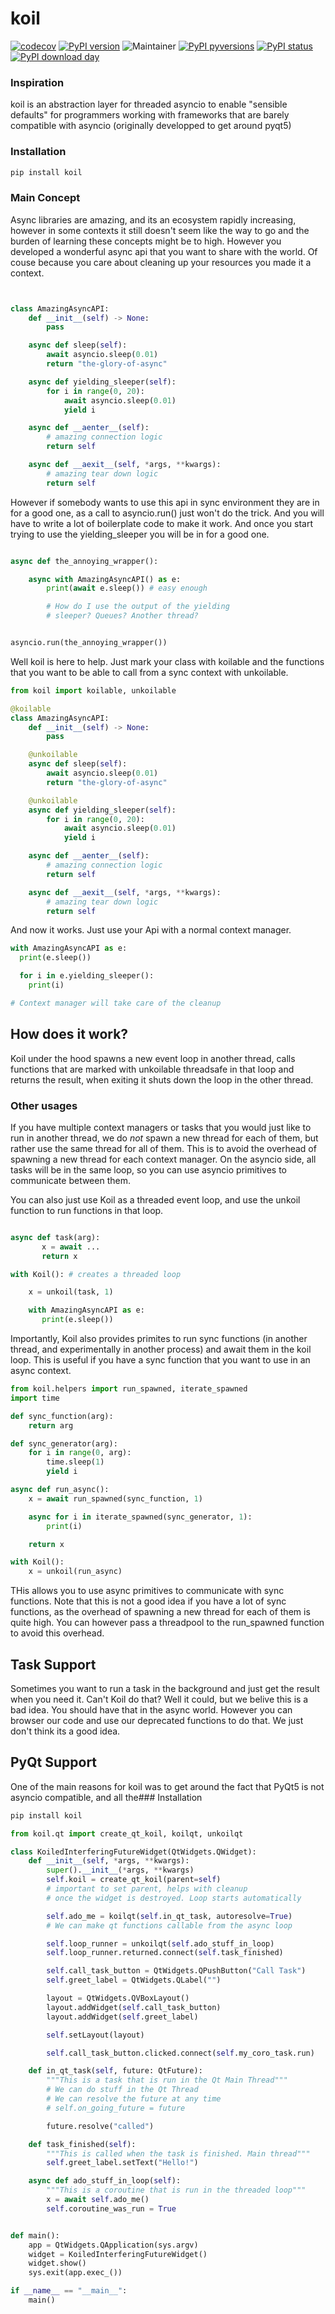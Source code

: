 # koil

[![codecov](https://codecov.io/gh/jhnnsrs/koil/branch/master/graph/badge.svg?token=UGXEA2THBV)](https://codecov.io/gh/jhnnsrs/koil)
[![PyPI version](https://badge.fury.io/py/koil.svg)](https://pypi.org/project/koil/)
![Maintainer](https://img.shields.io/badge/maintainer-jhnnsrs-blue)
[![PyPI pyversions](https://img.shields.io/pypi/pyversions/koil.svg)](https://pypi.python.org/pypi/koil/)
[![PyPI status](https://img.shields.io/pypi/status/koil.svg)](https://pypi.python.org/pypi/koil/)
[![PyPI download day](https://img.shields.io/pypi/dm/koil.svg)](https://pypi.python.org/pypi/koil/)


### Inspiration

koil is an abstraction layer for threaded asyncio to enable "sensible defaults" for
programmers working with frameworks that are barely compatible with asyncio (originally developped to get around pyqt5)

### Installation

```bash
pip install koil
```


### Main Concept

Async libraries are amazing, and its an ecosystem rapidly increasing, however in some contexts it still doesn't seem like
the way to go and the burden of learning these concepts might be to high. However you developed a wonderful async api
that you want to share with the world. Of couse because you care about cleaning up your resources you made it a context.

```python


class AmazingAsyncAPI:
    def __init__(self) -> None:
        pass

    async def sleep(self):
        await asyncio.sleep(0.01)
        return "the-glory-of-async"

    async def yielding_sleeper(self):
        for i in range(0, 20):
            await asyncio.sleep(0.01)
            yield i

    async def __aenter__(self):
        # amazing connection logic
        return self

    async def __aexit__(self, *args, **kwargs):
        # amazing tear down logic
        return self

```

However if somebody wants to use this api in sync environment they are in for a good one, as a call to asyncio.run() just won't do the trick.
And you will have to write a lot of boilerplate code to make it work. And once you start trying to use the yielding_sleeper
you will be in for a good one.

```python

async def the_annoying_wrapper():

    async with AmazingAsyncAPI() as e:
        print(await e.sleep()) # easy enough

        # How do I use the output of the yielding
        # sleeper? Queues? Another thread?


asyncio.run(the_annoying_wrapper())

```

Well koil is here to help. Just mark your class with koilable and the functions that you want to be able to call from
a sync context with unkoilable.


```python
from koil import koilable, unkoilable

@koilable
class AmazingAsyncAPI:
    def __init__(self) -> None:
        pass

    @unkoilable
    async def sleep(self):
        await asyncio.sleep(0.01)
        return "the-glory-of-async"

    @unkoilable
    async def yielding_sleeper(self):
        for i in range(0, 20):
            await asyncio.sleep(0.01)
            yield i

    async def __aenter__(self):
        # amazing connection logic
        return self

    async def __aexit__(self, *args, **kwargs):
        # amazing tear down logic
        return self

```

And now it works. Just use your Api with a normal context manager.

```python
with AmazingAsyncAPI as e:
  print(e.sleep())

  for i in e.yielding_sleeper():
    print(i)

# Context manager will take care of the cleanup
```


## How does it work?

Koil under the hood spawns a new event loop in another thread, calls functions that are marked with unkoilable
threadsafe in that loop and returns the result, when exiting it shuts down the loop in the other thread.

### Other usages

If you have multiple context managers or tasks that you would just like to run in another thread, we do *not* 
spawn a new thread for each of them, but rather use the same thread for all of them. This is to avoid the overhead
of spawning a new thread for each context manager. On the asyncio side, all tasks will be in the same loop, so
you can use asyncio primitives to communicate between them.

You can also just use Koil as a threaded event loop, and use the unkoil function to run functions in that loop.

```python

async def task(arg):
       x = await ...
       return x

with Koil(): # creates a threaded loop

    x = unkoil(task, 1)

    with AmazingAsyncAPI as e:
       print(e.sleep())

```

Importantly, Koil also provides primites to run sync functions (in another thread, and experimentally in another process)
and await them in the koil loop. This is useful if you have a sync function that you want to use in an async context.

```python
from koil.helpers import run_spawned, iterate_spawned
import time

def sync_function(arg):
    return arg

def sync_generator(arg):
    for i in range(0, arg):
        time.sleep(1)
        yield i

async def run_async():
    x = await run_spawned(sync_function, 1)

    async for i in iterate_spawned(sync_generator, 1):
        print(i)

    return x

with Koil():
    x = unkoil(run_async)

```

THis allows you to use async primitives to communicate with sync functions. Note that this is not a good idea
if you have a lot of sync functions, as the overhead of spawning a new thread for each of them is quite high.
You can however pass a threadpool to the run_spawned function to avoid this overhead.


## Task Support

Sometimes you want to run a task in the background and just get the result when you need it. Can't Koil do that?
Well it could, but we belive this is a bad idea. You should have that in the async world. However you can
browser our code and use our deprecated functions to do that. We just don't think its a good idea.

## PyQt Support

One of the main reasons for koil was to get around the fact that PyQt5 is not asyncio compatible, and all the### Installation

```bash
pip install koil
```


```python
from koil.qt import create_qt_koil, koilqt, unkoilqt

class KoiledInterferingFutureWidget(QtWidgets.QWidget):
    def __init__(self, *args, **kwargs):
        super().__init__(*args, **kwargs)
        self.koil = create_qt_koil(parent=self) 
        # important to set parent, helps with cleanup
        # once the widget is destroyed. Loop starts automatically

        self.ado_me = koilqt(self.in_qt_task, autoresolve=True)
        # We can make qt functions callable from the async loop

        self.loop_runner = unkoilqt(self.ado_stuff_in_loop)
        self.loop_runner.returned.connect(self.task_finished)

        self.call_task_button = QtWidgets.QPushButton("Call Task")
        self.greet_label = QtWidgets.QLabel("")

        layout = QtWidgets.QVBoxLayout()
        layout.addWidget(self.call_task_button)
        layout.addWidget(self.greet_label)

        self.setLayout(layout)

        self.call_task_button.clicked.connect(self.my_coro_task.run)

    def in_qt_task(self, future: QtFuture):
        """This is a task that is run in the Qt Main Thread"""
        # We can do stuff in the Qt Thread
        # We can resolve the future at any time
        # self.on_going_future = future

        future.resolve("called")

    def task_finished(self):
        """This is called when the task is finished. Main thread"""
        self.greet_label.setText("Hello!")

    async def ado_stuff_in_loop(self):
        """This is a coroutine that is run in the threaded loop"""
        x = await self.ado_me()
        self.coroutine_was_run = True


def main():
    app = QtWidgets.QApplication(sys.argv)
    widget = KoiledInterferingFutureWidget()
    widget.show()
    sys.exit(app.exec_())

if __name__ == "__main__":
    main()

```




